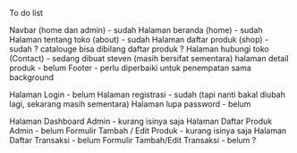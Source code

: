 To do list

Navbar (home dan admin) - sudah
Halaman beranda (home) - sudah
Halaman tentang toko (about) - sudah
Halaman daftar produk (shop) - sudah ? catalouge bisa dibilang daftar produk ?
Halaman hubungi toko (Contact) - sedang dibuat steven (masih bersifat sementara)
halaman detail produk - belum
Footer - perlu diperbaiki untuk penempatan sama background

Halaman Login - belum
Halaman registrasi - sudah (tapi nanti bakal diubah lagi, sekarang masih sementara)
Halaman lupa password - belum

Halaman Dashboard Admin - kurang isinya saja
Halaman Daftar Produk Admin - belum
Formulir Tambah / Edit Produk - kurang isinya saja
Halaman Daftar Transaksi - belum
Formulir Tambah/Edit Transaksi - belum ?
